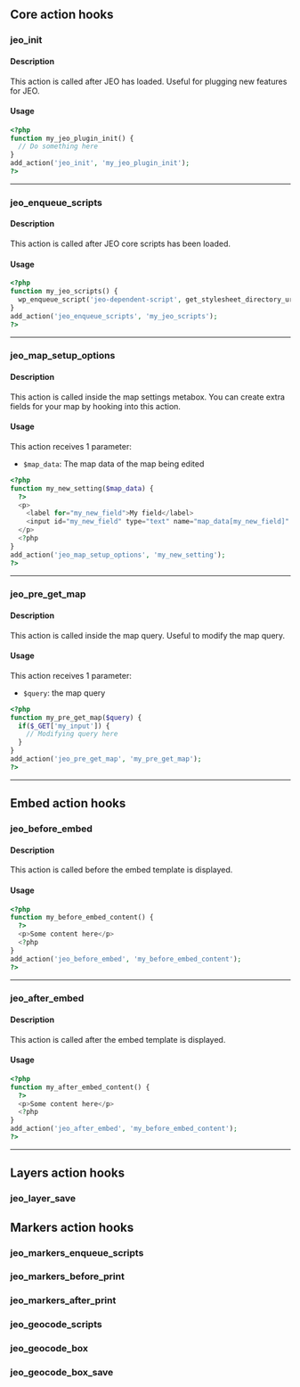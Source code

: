 ## Core action hooks

### jeo_init

#### Description

This action is called after JEO has loaded. Useful for plugging new features for JEO.

#### Usage

```php
<?php
function my_jeo_plugin_init() {
  // Do something here
}
add_action('jeo_init', 'my_jeo_plugin_init');
?>
```

---

### jeo_enqueue_scripts

#### Description

This action is called after JEO core scripts has been loaded.

#### Usage

```php
<?php
function my_jeo_scripts() {
  wp_enqueue_script('jeo-dependent-script', get_stylesheet_directory_uri() . '/js/script.js');
}
add_action('jeo_enqueue_scripts', 'my_jeo_scripts');
?>
```

---

### jeo_map_setup_options

#### Description

This action is called inside the map settings metabox. You can create extra fields for your map by hooking into this action.

#### Usage

This action receives 1 parameter:

 - `$map_data`: The map data of the map being edited

```php
<?php
function my_new_setting($map_data) {
  ?>
  <p>
    <label for="my_new_field">My field</label>
    <input id="my_new_field" type="text" name="map_data[my_new_field]" value="<?php echo $map_data['my_new_field']; ?>" />
  </p>
  <?php
}
add_action('jeo_map_setup_options', 'my_new_setting');
?>
```

---

### jeo_pre_get_map

#### Description

This action is called inside the map query. Useful to modify the map query.

#### Usage

This action receives 1 parameter:

 - `$query`: the map query

```php
<?php
function my_pre_get_map($query) {
  if($_GET['my_input']) {
    // Modifying query here
  }
}
add_action('jeo_pre_get_map', 'my_pre_get_map');
?>
```

---

## Embed action hooks

### jeo_before_embed

#### Description

This action is called before the embed template is displayed.

#### Usage

```php
<?php
function my_before_embed_content() {
  ?>
  <p>Some content here</p>
  <?php
}
add_action('jeo_before_embed', 'my_before_embed_content');
?>
```

---

### jeo_after_embed

#### Description

This action is called after the embed template is displayed.

#### Usage

```php
<?php
function my_after_embed_content() {
  ?>
  <p>Some content here</p>
  <?php
}
add_action('jeo_after_embed', 'my_before_embed_content');
?>
```

---

## Layers action hooks

### jeo_layer_save

## Markers action hooks

### jeo_markers_enqueue_scripts

### jeo_markers_before_print

### jeo_markers_after_print

### jeo_geocode_scripts

### jeo_geocode_box

### jeo_geocode_box_save
